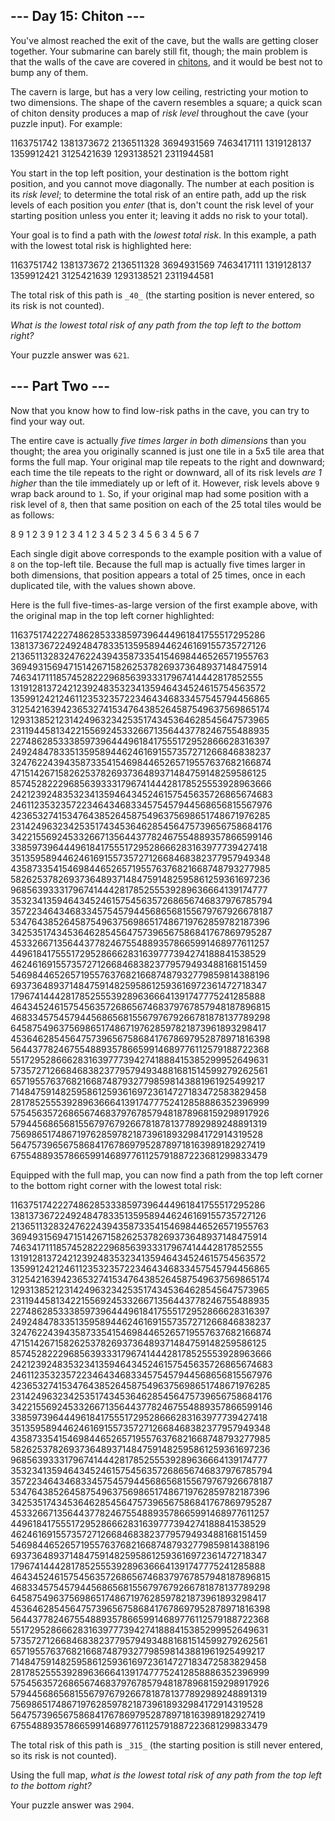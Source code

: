 \--- Day 15: Chiton --- -----------------------  You've almost reached the exit of the cave, but the walls are getting closer together. Your submarine can barely still fit, though; the main problem is that the walls of the cave are covered in [chitons](https://en.wikipedia.org/wiki/Chiton), and it would be best not to bump any of them.  The cavern is large, but has a very low ceiling, restricting your motion to two dimensions. The shape of the cavern resembles a square; a quick scan of chiton density produces a map of _risk level_ throughout the cave (your puzzle input). For example:  1163751742 1381373672 2136511328 3694931569 7463417111 1319128137 1359912421 3125421639 1293138521 2311944581   You start in the top left position, your destination is the bottom right position, and you cannot move diagonally. The number at each position is its _risk level_; to determine the total risk of an entire path, add up the risk levels of each position you _enter_ (that is, don't count the risk level of your starting position unless you enter it; leaving it adds no risk to your total).  Your goal is to find a path with the _lowest total risk_. In this example, a path with the lowest total risk is highlighted here:  1163751742 1381373672 2136511328 3694931569 7463417111 1319128137 1359912421 3125421639 1293138521 2311944581   The total risk of this path is `_40_` (the starting position is never entered, so its risk is not counted).  _What is the lowest total risk of any path from the top left to the bottom right?_  Your puzzle answer was `621`.  \--- Part Two --- -----------------  Now that you know how to find low-risk paths in the cave, you can try to find your way out.  The entire cave is actually _five times larger in both dimensions_ than you thought; the area you originally scanned is just one tile in a 5x5 tile area that forms the full map. Your original map tile repeats to the right and downward; each time the tile repeats to the right or downward, all of its risk levels _are 1 higher_ than the tile immediately up or left of it. However, risk levels above `9` wrap back around to `1`. So, if your original map had some position with a risk level of `8`, then that same position on each of the 25 total tiles would be as follows:  8 9 1 2 3 9 1 2 3 4 1 2 3 4 5 2 3 4 5 6 3 4 5 6 7   Each single digit above corresponds to the example position with a value of `8` on the top-left tile. Because the full map is actually five times larger in both dimensions, that position appears a total of 25 times, once in each duplicated tile, with the values shown above.  Here is the full five-times-as-large version of the first example above, with the original map in the top left corner highlighted:  11637517422274862853338597396444961841755517295286 13813736722492484783351359589446246169155735727126 21365113283247622439435873354154698446526571955763 36949315694715142671582625378269373648937148475914 74634171118574528222968563933317967414442817852555 13191281372421239248353234135946434524615754563572 13599124212461123532357223464346833457545794456865 31254216394236532741534764385264587549637569865174 12931385212314249632342535174345364628545647573965 23119445813422155692453326671356443778246755488935 22748628533385973964449618417555172952866628316397 24924847833513595894462461691557357271266846838237 32476224394358733541546984465265719557637682166874 47151426715826253782693736489371484759148259586125 85745282229685639333179674144428178525553928963666 24212392483532341359464345246157545635726865674683 24611235323572234643468334575457944568656815567976 42365327415347643852645875496375698651748671976285 23142496323425351743453646285456475739656758684176 34221556924533266713564437782467554889357866599146 33859739644496184175551729528666283163977739427418 35135958944624616915573572712668468382377957949348 43587335415469844652657195576376821668748793277985 58262537826937364893714847591482595861259361697236 96856393331796741444281785255539289636664139174777 35323413594643452461575456357268656746837976785794 35722346434683345754579445686568155679767926678187 53476438526458754963756986517486719762859782187396 34253517434536462854564757396567586841767869795287 45332667135644377824675548893578665991468977611257 44961841755517295286662831639777394274188841538529 46246169155735727126684683823779579493488168151459 54698446526571955763768216687487932779859814388196 69373648937148475914825958612593616972361472718347 17967414442817852555392896366641391747775241285888 46434524615754563572686567468379767857948187896815 46833457545794456865681556797679266781878137789298 64587549637569865174867197628597821873961893298417 45364628545647573965675868417678697952878971816398 56443778246755488935786659914689776112579188722368 55172952866628316397773942741888415385299952649631 57357271266846838237795794934881681514599279262561 65719557637682166874879327798598143881961925499217 71484759148259586125936169723614727183472583829458 28178525553928963666413917477752412858886352396999 57545635726865674683797678579481878968159298917926 57944568656815567976792667818781377892989248891319 75698651748671976285978218739618932984172914319528 56475739656758684176786979528789718163989182927419 67554889357866599146897761125791887223681299833479   Equipped with the full map, you can now find a path from the top left corner to the bottom right corner with the lowest total risk:  11637517422274862853338597396444961841755517295286 13813736722492484783351359589446246169155735727126 21365113283247622439435873354154698446526571955763 36949315694715142671582625378269373648937148475914 74634171118574528222968563933317967414442817852555 13191281372421239248353234135946434524615754563572 13599124212461123532357223464346833457545794456865 31254216394236532741534764385264587549637569865174 12931385212314249632342535174345364628545647573965 23119445813422155692453326671356443778246755488935 22748628533385973964449618417555172952866628316397 24924847833513595894462461691557357271266846838237 32476224394358733541546984465265719557637682166874 47151426715826253782693736489371484759148259586125 85745282229685639333179674144428178525553928963666 24212392483532341359464345246157545635726865674683 24611235323572234643468334575457944568656815567976 42365327415347643852645875496375698651748671976285 23142496323425351743453646285456475739656758684176 34221556924533266713564437782467554889357866599146 33859739644496184175551729528666283163977739427418 35135958944624616915573572712668468382377957949348 43587335415469844652657195576376821668748793277985 58262537826937364893714847591482595861259361697236 96856393331796741444281785255539289636664139174777 35323413594643452461575456357268656746837976785794 35722346434683345754579445686568155679767926678187 53476438526458754963756986517486719762859782187396 34253517434536462854564757396567586841767869795287 45332667135644377824675548893578665991468977611257 44961841755517295286662831639777394274188841538529 46246169155735727126684683823779579493488168151459 54698446526571955763768216687487932779859814388196 69373648937148475914825958612593616972361472718347 17967414442817852555392896366641391747775241285888 46434524615754563572686567468379767857948187896815 46833457545794456865681556797679266781878137789298 64587549637569865174867197628597821873961893298417 45364628545647573965675868417678697952878971816398 56443778246755488935786659914689776112579188722368 55172952866628316397773942741888415385299952649631 57357271266846838237795794934881681514599279262561 65719557637682166874879327798598143881961925499217 71484759148259586125936169723614727183472583829458 28178525553928963666413917477752412858886352396999 57545635726865674683797678579481878968159298917926 57944568656815567976792667818781377892989248891319 75698651748671976285978218739618932984172914319528 56475739656758684176786979528789718163989182927419 67554889357866599146897761125791887223681299833479   The total risk of this path is `_315_` (the starting position is still never entered, so its risk is not counted).  Using the full map, _what is the lowest total risk of any path from the top left to the bottom right?_  Your puzzle answer was `2904`.
